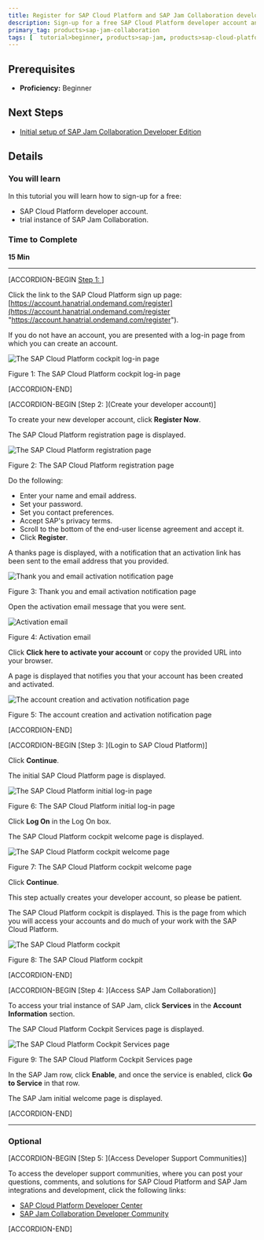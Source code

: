 ```yaml
---
title: Register for SAP Cloud Platform and SAP Jam Collaboration developer access
description: Sign-up for a free SAP Cloud Platform developer account and a free trial instance of SAP Jam.
primary_tag: products>sap-jam-collaboration
tags: [  tutorial>beginner, products>sap-jam, products>sap-cloud-platform, topic>cloud ]
---
```


## Prerequisites  
 - **Proficiency:** Beginner

## Next Steps
- [Initial setup of SAP Jam Collaboration Developer Edition](https://developers.sap.com/tutorials/jam-cloud-login-admin-user-setup.html)

## Details
### You will learn  
In this tutorial you will learn how to sign-up for a free:
- SAP Cloud Platform developer account.
- trial instance of SAP Jam Collaboration.

### Time to Complete
**15 Min**

---

[ACCORDION-BEGIN [Step 1: ](Register)]

Click the link to the SAP Cloud Platform sign up page:
[https://account.hanatrial.ondemand.com/register](https://account.hanatrial.ondemand.com/register "https://account.hanatrial.ondemand.com/register").

If you do not have an account, you are presented with a log-in page from which you can create an account.

![The SAP Cloud Platform cockpit log-in page](loiob0c32b172d874f0baad1712dfdb8827e_HiRes.png)

Figure 1: The SAP Cloud Platform cockpit log-in page


[ACCORDION-END]

[ACCORDION-BEGIN [Step 2: ](Create your developer account)]

To create your new developer account, click **Register Now**.

The SAP Cloud Platform registration page is displayed.

![The SAP Cloud Platform registration page](loio410ace845d18469688d4ac227b7e3653_HiRes.png)

Figure 2: The SAP Cloud Platform registration page

Do the following:
  - Enter your name and email address.
  - Set your password.
  - Set you contact preferences.
  - Accept SAP's privacy terms.
  - Scroll to the bottom of the end-user license agreement and accept it.
  - Click **Register**.

A thanks page is displayed, with a notification that an activation link has been sent to the email address that you provided.

![Thank you and email activation notification page](loio4c6dd50ac3ec4cd9a4d109f1ad790a75_HiRes.png)

Figure 3: Thank you and email activation notification page

Open the activation email message that you were sent.

![Activation email](loio2a2348807165466db63fd1dad1a3335b_HiRes.png)

Figure 4: Activation email

Click **Click here to activate your account** or copy the provided URL into your browser.

A page is displayed that notifies you that your account has been created and activated.

![The account creation and activation notification page](loioa88acff23ecb4785b0a03ae98efb828e_HiRes.png)

Figure 5: The account creation and activation notification page


[ACCORDION-END]

[ACCORDION-BEGIN [Step 3: ](Login to SAP Cloud Platform)]

Click **Continue**.

The initial SAP Cloud Platform page is displayed.

![The SAP Cloud Platform initial log-in page](loio6f05651b4cdc43b49e99c4d229fd4fad_HiRes.png)

Figure 6: The SAP Cloud Platform initial log-in page

Click **Log On** in the Log On box.

The SAP Cloud Platform cockpit welcome page is displayed.

![The SAP Cloud Platform cockpit welcome page](loio9176df65298148d0aeefe6e56c4c5bd5_HiRes.png)

Figure 7: The SAP Cloud Platform cockpit welcome page

Click **Continue**.

This step actually creates your developer account, so please be patient.

The SAP Cloud Platform cockpit is displayed. This is the page from which you will access your accounts and do much of your work with the SAP Cloud Platform.

![The SAP Cloud Platform cockpit](loio6f2a6cdcaac74585a2540ea2d8f38efe_HiRes.png)

Figure 8: The SAP Cloud Platform cockpit


[ACCORDION-END]

[ACCORDION-BEGIN [Step 4: ](Access SAP Jam Collaboration)]

To access your trial instance of SAP Jam, click **Services** in the **Account Information** section.

The SAP Cloud Platform Cockpit Services page is displayed.

![The SAP Cloud Platform Cockpit Services page](loio296f76e76a6745068c7e5a85f627a618_HiRes.png)

Figure 9: The SAP Cloud Platform Cockpit Services page

In the SAP Jam row, click **Enable**, and once the service is enabled, click **Go to Service** in that row.

The SAP Jam initial welcome page is displayed.


[ACCORDION-END]


---

### Optional


[ACCORDION-BEGIN [Step 5: ](Access Developer Support Communities)]

To access the developer support communities, where you can post your questions, comments, and solutions for SAP Cloud Platform and SAP Jam integrations and development, click the following links:

- [SAP Cloud Platform Developer Center](https://www.sap.com/community/tag.html?id=01200615320800003694)
- [SAP Jam Collaboration Developer Community](https://www.sap.com/community/topics/jam-collaboration.html)


[ACCORDION-END]


